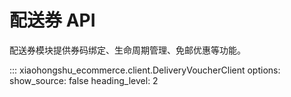 # 配送券 API

配送券模块提供券码绑定、生命周期管理、免邮优惠等功能。

::: xiaohongshu_ecommerce.client.DeliveryVoucherClient
    options:
      show_source: false
      heading_level: 2
